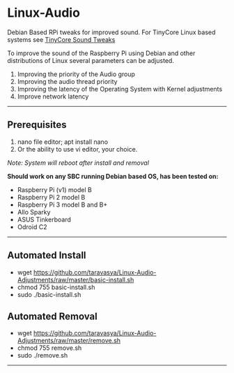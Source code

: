 # Linux-Audio
Debian Based RPi tweaks for improved sound. For TinyCore Linux based systems see [TinyCore Sound Tweaks](https://github.com/dynobot/TinyCore-Sound-Adjustments)
 
 To improve the sound of the Raspberry Pi using Debian and other distributions of Linux several parameters can be adjusted.
 1) Improving the priority of the Audio group
 2) Improving the audio thread priority
 3) Improving the latency of the Operating System with Kernel adjustments
 4) Improve network latency
 ______________________________________________________________________________________________________________________________
 ## Prerequisites 
 1) nano file editor; apt install nano
 2) Or the ability to use vi editor, your choice.
 
 *Note: System will reboot after install and removal*
 
**Should work on any SBC running Debian based OS, has been tested on:**

- Raspberry Pi (v1) model B
- Raspberry Pi 2 model B
- Raspberry Pi 3 model B and B+
- Allo Sparky
- ASUS Tinkerboard
- Odroid C2
 ______________________________________________________________________________________________________________________________
 ## Automated Install
 - wget https://github.com/taravasya/Linux-Audio-Adjustments/raw/master/basic-install.sh
 - chmod 755 basic-install.sh
 - sudo ./basic-install.sh
 
 ## Automated Removal
 - wget https://github.com/taravasya/Linux-Audio-Adjustments/raw/master/remove.sh
 - chmod 755 remove.sh
 - sudo ./remove.sh
 
 ____________________________________________________________________________________________________________________________



